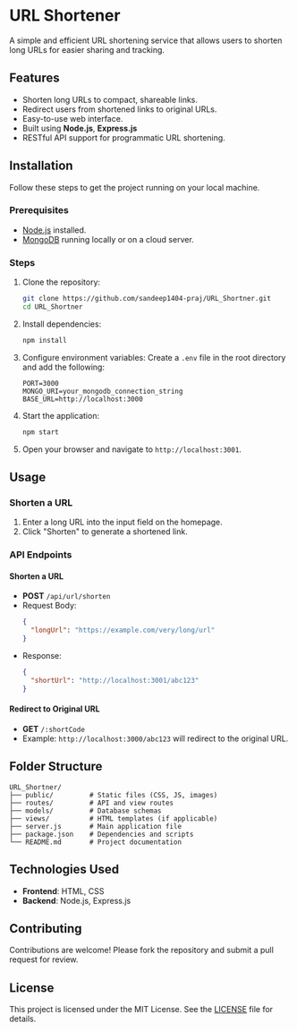 
# URL Shortener

A simple and efficient URL shortening service that allows users to shorten long URLs for easier sharing and tracking.

## Features

- Shorten long URLs to compact, shareable links.
- Redirect users from shortened links to original URLs.
- Easy-to-use web interface.
- Built using **Node.js**, **Express.js**
- RESTful API support for programmatic URL shortening.


## Installation

Follow these steps to get the project running on your local machine.

### Prerequisites

- [Node.js](https://nodejs.org/) installed.
- [MongoDB](https://www.mongodb.com/) running locally or on a cloud server.

### Steps

1. Clone the repository:
   ```bash
   git clone https://github.com/sandeep1404-praj/URL_Shortner.git
   cd URL_Shortner
   ```

2. Install dependencies:
   ```bash
   npm install
   ```

3. Configure environment variables:
   Create a `.env` file in the root directory and add the following:
   ```env
   PORT=3000
   MONGO_URI=your_mongodb_connection_string
   BASE_URL=http://localhost:3000
   ```

4. Start the application:
   ```bash
   npm start
   ```

5. Open your browser and navigate to `http://localhost:3001`.

## Usage

### Shorten a URL
1. Enter a long URL into the input field on the homepage.
2. Click "Shorten" to generate a shortened link.

### API Endpoints
#### Shorten a URL
- **POST** `/api/url/shorten`
- Request Body:
  ```json
  {
    "longUrl": "https://example.com/very/long/url"
  }
  ```
- Response:
  ```json
  {
    "shortUrl": "http://localhost:3001/abc123"
  }
  ```

#### Redirect to Original URL
- **GET** `/:shortCode`
- Example: `http://localhost:3000/abc123` will redirect to the original URL.

## Folder Structure

```
URL_Shortner/
├── public/         # Static files (CSS, JS, images)
├── routes/         # API and view routes
├── models/         # Database schemas
├── views/          # HTML templates (if applicable)
├── server.js       # Main application file
├── package.json    # Dependencies and scripts
└── README.md       # Project documentation
```

## Technologies Used

- **Frontend**: HTML, CSS
- **Backend**: Node.js, Express.js

## Contributing

Contributions are welcome! Please fork the repository and submit a pull request for review.

## License

This project is licensed under the MIT License. See the [LICENSE](LICENSE) file for details.

